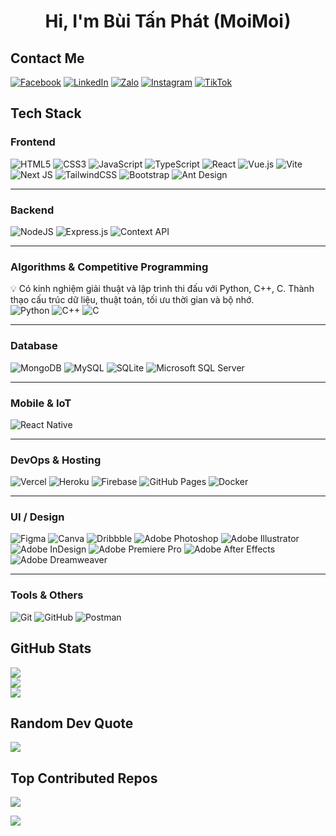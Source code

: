 <h1 align="center">Hi, I'm <b>Bùi Tấn Phát (MoiMoi)</b></h1>


## Contact Me
[![Facebook](https://img.shields.io/badge/Facebook-%231877F2.svg?style=for-the-badge&logo=Facebook&logoColor=white)](https://facebook.com/btanphat) 
[![LinkedIn](https://img.shields.io/badge/LinkedIn-%230077B5.svg?style=for-the-badge&logo=linkedin&logoColor=white)](https://www.linkedin.com/in/btanphat) 
[![Zalo](https://img.shields.io/badge/Zalo-0068FF?style=for-the-badge&logo=zalo&logoColor=white)](https://zalo.me/your_zalo_id) 
[![Instagram](https://img.shields.io/badge/Instagram-%23E4405F.svg?style=for-the-badge&logo=Instagram&logoColor=white)](https://instagram.com/your_username) 
[![TikTok](https://img.shields.io/badge/TikTok-%23000000.svg?style=for-the-badge&logo=TikTok&logoColor=white)](https://tiktok.com/@dtkaito) 



## Tech Stack

### Frontend
![HTML5](https://img.shields.io/badge/html5-%23E34F26.svg?style=for-the-badge&logo=html5&logoColor=white)
![CSS3](https://img.shields.io/badge/css3-%231572B6.svg?style=for-the-badge&logo=css3&logoColor=white)
![JavaScript](https://img.shields.io/badge/javascript-%23323330.svg?style=for-the-badge&logo=javascript&logoColor=%23F7DF1E)
![TypeScript](https://img.shields.io/badge/typescript-%23007ACC.svg?style=for-the-badge&logo=typescript&logoColor=white)
![React](https://img.shields.io/badge/react-%2320232a.svg?style=for-the-badge&logo=react&logoColor=%2361DAFB)
![Vue.js](https://img.shields.io/badge/vue.js-%2335495e.svg?style=for-the-badge&logo=vuedotjs&logoColor=%234FC08D)
![Vite](https://img.shields.io/badge/vite-%23646CFF.svg?style=for-the-badge&logo=vite&logoColor=white)
![Next JS](https://img.shields.io/badge/next.js-black?style=for-the-badge&logo=next.js&logoColor=white)
![TailwindCSS](https://img.shields.io/badge/tailwindcss-%2338B2AC.svg?style=for-the-badge&logo=tailwind-css&logoColor=white)
![Bootstrap](https://img.shields.io/badge/bootstrap-%238511FA.svg?style=for-the-badge&logo=bootstrap&logoColor=white)
![Ant Design](https://img.shields.io/badge/Ant_Design-%230170FE.svg?style=for-the-badge&logo=ant-design&logoColor=white)

---

### Backend
![NodeJS](https://img.shields.io/badge/node.js-6DA55F?style=for-the-badge&logo=node.js&logoColor=white)
![Express.js](https://img.shields.io/badge/express.js-%23404d59.svg?style=for-the-badge&logo=express&logoColor=%2361DAFB)
![Context API](https://img.shields.io/badge/Context_API-000000?style=for-the-badge&logo=react)

---

### Algorithms & Competitive Programming
💡 Có kinh nghiệm giải thuật và lập trình thi đấu với Python, C++, C. Thành thạo cấu trúc dữ liệu, thuật toán, tối ưu thời gian và bộ nhớ.  
![Python](https://img.shields.io/badge/python-%233776AB.svg?style=for-the-badge&logo=python&logoColor=white)
![C++](https://img.shields.io/badge/c++-%2300599C.svg?style=for-the-badge&logo=c%2B%2B&logoColor=white)
![C](https://img.shields.io/badge/c-%2300599C.svg?style=for-the-badge&logo=c&logoColor=white)

---

### Database
![MongoDB](https://img.shields.io/badge/MongoDB-%234ea94b.svg?style=for-the-badge&logo=mongodb&logoColor=white)
![MySQL](https://img.shields.io/badge/mysql-4479A1.svg?style=for-the-badge&logo=mysql&logoColor=white)
![SQLite](https://img.shields.io/badge/sqlite-%2307405e.svg?style=for-the-badge&logo=sqlite&logoColor=white)
![Microsoft SQL Server](https://img.shields.io/badge/Microsoft_SQL_Server-CC2927?style=for-the-badge&logo=microsoftsqlserver&logoColor=white)

---

### Mobile & IoT
![React Native](https://img.shields.io/badge/react_native-%2320232a.svg?style=for-the-badge&logo=react&logoColor=%2361DAFB)

---

### DevOps & Hosting
![Vercel](https://img.shields.io/badge/vercel-%23000000.svg?style=for-the-badge&logo=vercel&logoColor=white)
![Heroku](https://img.shields.io/badge/heroku-%23430098.svg?style=for-the-badge&logo=heroku&logoColor=white)
![Firebase](https://img.shields.io/badge/firebase-%23039BE5.svg?style=for-the-badge&logo=firebase)
![GitHub Pages](https://img.shields.io/badge/github_pages-121013?style=for-the-badge&logo=github&logoColor=white)
![Docker](https://img.shields.io/badge/docker-%230db7ed.svg?style=for-the-badge&logo=docker&logoColor=white)

---

### UI / Design
![Figma](https://img.shields.io/badge/figma-%23F24E1E.svg?style=for-the-badge&logo=figma&logoColor=white)
![Canva](https://img.shields.io/badge/Canva-%2300C4CC.svg?style=for-the-badge&logo=Canva&logoColor=white)
![Dribbble](https://img.shields.io/badge/Dribbble-EA4C89?style=for-the-badge&logo=dribbble&logoColor=white)
![Adobe Photoshop](https://img.shields.io/badge/adobe_photoshop-%2331A8FF.svg?style=for-the-badge&logo=adobe%20photoshop&logoColor=white)
![Adobe Illustrator](https://img.shields.io/badge/adobe_illustrator-%23FF9A00.svg?style=for-the-badge&logo=adobe%20illustrator&logoColor=white)
![Adobe InDesign](https://img.shields.io/badge/adobe_indesign-49021F?style=for-the-badge&logo=adobeindesign&logoColor=FF3366)
![Adobe Premiere Pro](https://img.shields.io/badge/adobe_premiere_pro-9999FF.svg?style=for-the-badge&logo=adobe%20premiere%20pro&logoColor=white)
![Adobe After Effects](https://img.shields.io/badge/adobe_after_effects-9999FF.svg?style=for-the-badge&logo=adobe%20after%20effects&logoColor=white)
![Adobe Dreamweaver](https://img.shields.io/badge/adobe_dreamweaver-FF61F6.svg?style=for-the-badge&logo=adobe%20dreamweaver&logoColor=white)

---

### Tools & Others
![Git](https://img.shields.io/badge/git-%23F05033.svg?style=for-the-badge&logo=git&logoColor=white)
![GitHub](https://img.shields.io/badge/github-%23121011.svg?style=for-the-badge&logo=github&logoColor=white)
![Postman](https://img.shields.io/badge/postman-FF6C37?style=for-the-badge&logo=postman&logoColor=white)

## GitHub Stats
![](https://github-readme-stats.vercel.app/api?username=buitanphat247&theme=solarized-dark&hide_border=false&include_all_commits=false&count_private=true)  
![](https://github-readme-streak-stats.herokuapp.com/?user=buitanphat247&theme=solarized-dark&hide_border=false)  
![](https://github-readme-stats.vercel.app/api/top-langs/?username=buitanphat247&theme=solarized-dark&hide_border=false&include_all_commits=false&count_private=true&layout=compact)


## Random Dev Quote
![](https://quotes-github-readme.vercel.app/api?type=horizontal&theme=radical)


## Top Contributed Repos
![](https://github-contributor-stats.vercel.app/api?username=buitanphat247&limit=5&theme=dark&combine_all_yearly_contributions=true)


[![](https://visitcount.itsvg.in/api?id=buitanphat247&icon=0&color=1)](https://visitcount.itsvg.in)
